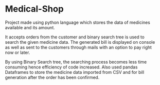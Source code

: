 # Medical-Shop

Project made using python language which stores the data of medicines available and its amount.

It accepts orders from the customer and binary search tree is used to search the given medicine data. The generated bill is displayed on console as well as sent to the customers through mails with an option to pay right now or later.

By using Binary Search tree, the searching process becomes less time consuming hence efficiency of code increased. Also used pandas Dataframes to store the medicine data imported from CSV and for bill generation after the order has been confirmed.
